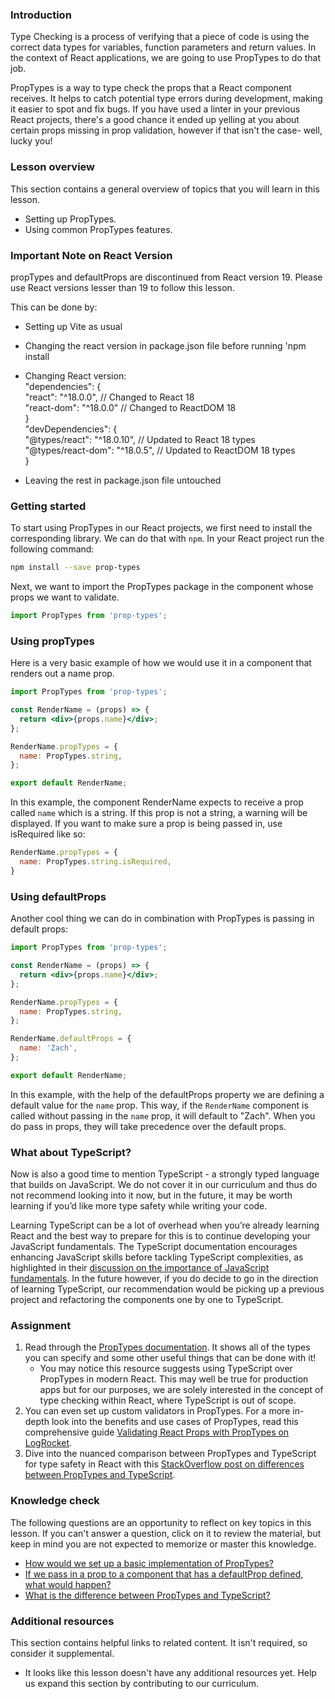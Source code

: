### Introduction

Type Checking is a process of verifying that a piece of code is using the correct data types for variables, function parameters and return values. In the context of React applications, we are going to use PropTypes to do that job.

PropTypes is a way to type check the props that a React component receives. It helps to catch potential type errors during development, making it easier to spot and fix bugs. If you have used a linter in your previous React projects, there's a good chance it ended up yelling at you about certain props missing in prop validation, however if that isn't the case- well, lucky you!

### Lesson overview

This section contains a general overview of topics that you will learn in this lesson.

- Setting up PropTypes.
- Using common PropTypes features.

### Important Note on React Version

<div class="lesson-note lesson-note--critical" markdown="1">

propTypes and defaultProps are discontinued from React version 19. Please use React versions lesser than 19 to follow this lesson.

This can be done by:

- Setting up Vite as usual

- Changing the react version in package.json file before running 'npm install

- Changing React version:  
  "dependencies": {  
  "react": "^18.0.0", // Changed to React 18  
  "react-dom": "^18.0.0" // Changed to ReactDOM 18  
  }  
  "devDependencies": {  
  "@types/react": "^18.0.10", // Updated to React 18 types  
  "@types/react-dom": "^18.0.5", // Updated to ReactDOM 18 types  
  }  

- Leaving the rest in package.json file untouched

</div>

### Getting started

To start using PropTypes in our React projects, we first need to install the corresponding library. We can do that with `npm`. In your React project run the following command:

```bash
npm install --save prop-types
```

Next, we want to import the PropTypes package in the component whose props we want to validate.

```javascript
import PropTypes from 'prop-types';
```

### Using propTypes

Here is a very basic example of how we would use it in a component that renders out a name prop.

```jsx
import PropTypes from 'prop-types';

const RenderName = (props) => {
  return <div>{props.name}</div>;
};

RenderName.propTypes = {
  name: PropTypes.string,
};

export default RenderName;
```

In this example, the component RenderName expects to receive a prop called `name` which is a string. If this prop is not a string, a warning will be displayed. If you want to make sure a prop is being passed in, use isRequired like so:

```javascript
RenderName.propTypes = {
  name: PropTypes.string.isRequired,
}
```

### Using defaultProps

Another cool thing we can do in combination with PropTypes is passing in default props:

```jsx
import PropTypes from 'prop-types';

const RenderName = (props) => {
  return <div>{props.name}</div>;
};

RenderName.propTypes = {
  name: PropTypes.string,
};

RenderName.defaultProps = {
  name: 'Zach',
};

export default RenderName;
```

In this example, with the help of the defaultProps property we are defining a default value for the `name` prop. This way, if the `RenderName` component is called without passing in the `name` prop, it will default to "Zach". When you do pass in props, they will take precedence over the default props.

### What about TypeScript?

Now is also a good time to mention TypeScript - a strongly typed language that builds on JavaScript. We do not cover it in our curriculum and thus do not recommend looking into it now, but in the future, it may be worth learning if you’d like more type safety while writing your code.

Learning TypeScript can be a lot of overhead when you’re already learning React and the best way to prepare for this is to continue developing your JavaScript fundamentals. The TypeScript documentation encourages enhancing JavaScript skills before tackling TypeScript complexities, as highlighted in their [discussion on the importance of JavaScript fundamentals](https://www.typescriptlang.org/docs/handbook/typescript-from-scratch.html#learning-javascript-and-typescript). In the future however, if you do decide to go in the direction of learning TypeScript, our recommendation would be picking up a previous project and refactoring the components one by one to TypeScript.

### Assignment

<div class="lesson-content__panel" markdown="1">

1. Read through the [PropTypes documentation](https://reactjs.org/docs/typechecking-with-proptypes.html). It shows all of the types you can specify and some other useful things that can be done with it!
   - You may notice this resource suggests using TypeScript over PropTypes in modern React. This may well be true for production apps but for our purposes, we are solely interested in the concept of type checking within React, where TypeScript is out of scope.
1. You can even set up custom validators in PropTypes. For a more in-depth look into the benefits and use cases of PropTypes, read this comprehensive guide [Validating React Props with PropTypes on LogRocket](https://blog.logrocket.com/validate-react-props-proptypes/).
1. Dive into the nuanced comparison between PropTypes and TypeScript for type safety in React with this [StackOverflow post on differences between PropTypes and TypeScript](https://stackoverflow.com/questions/41746028/proptypes-in-a-typescript-react-application).

</div>

### Knowledge check

The following questions are an opportunity to reflect on key topics in this lesson. If you can't answer a question, click on it to review the material, but keep in mind you are not expected to memorize or master this knowledge.

- [How would we set up a basic implementation of PropTypes?](#using-proptypes)
- [If we pass in a prop to a component that has a defaultProp defined, what would happen?](#using-defaultprops)
- [What is the difference between PropTypes and TypeScript?](https://stackoverflow.com/questions/41746028/proptypes-in-a-typescript-react-application)

### Additional resources

This section contains helpful links to related content. It isn't required, so consider it supplemental.

- It looks like this lesson doesn't have any additional resources yet. Help us expand this section by contributing to our curriculum.
